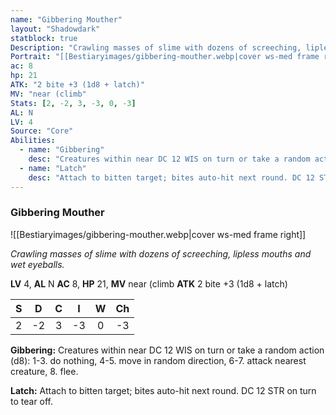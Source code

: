 ```yaml
---
name: "Gibbering Mouther"
layout: "Shadowdark"
statblock: true
Description: "Crawling masses of slime with dozens of screeching, lipless mouths and wet eyeballs."
Portrait: "[[Bestiaryimages/gibbering-mouther.webp|cover ws-med frame right]]"
ac: 8
hp: 21
ATK: "2 bite +3 (1d8 + latch)"
MV: "near (climb"
Stats: [2, -2, 3, -3, 0, -3]
AL: N
LV: 4
Source: "Core"
Abilities:
  - name: "Gibbering"
    desc: "Creatures within near DC 12 WIS on turn or take a random action (d8): 1-3. do nothing, 4-5. move in random direction, 6-7. attack nearest creature, 8. flee."
  - name: "Latch"
    desc: "Attach to bitten target; bites auto-hit next round. DC 12 STR on turn to tear off."
---
```


### Gibbering Mouther

![[Bestiaryimages/gibbering-mouther.webp|cover ws-med frame right]]

_Crawling masses of slime with dozens of screeching, lipless mouths and wet eyeballs._

**LV** 4, **AL** N
**AC** 8, **HP** 21, **MV** near (climb
**ATK** 2 bite +3 (1d8 + latch)

|  S  |  D  |  C  |  I  |  W  |  Ch  |
|:---:|:---:|:---:|:---:|:---:|:----:|
| 2 | -2 | 3 | -3 | 0 | -3 |

**Gibbering:** Creatures within near DC 12 WIS on turn or take a random action (d8): 1-3. do nothing, 4-5. move in random direction, 6-7. attack nearest creature, 8. flee.

**Latch:** Attach to bitten target; bites auto-hit next round. DC 12 STR on turn to tear off.

